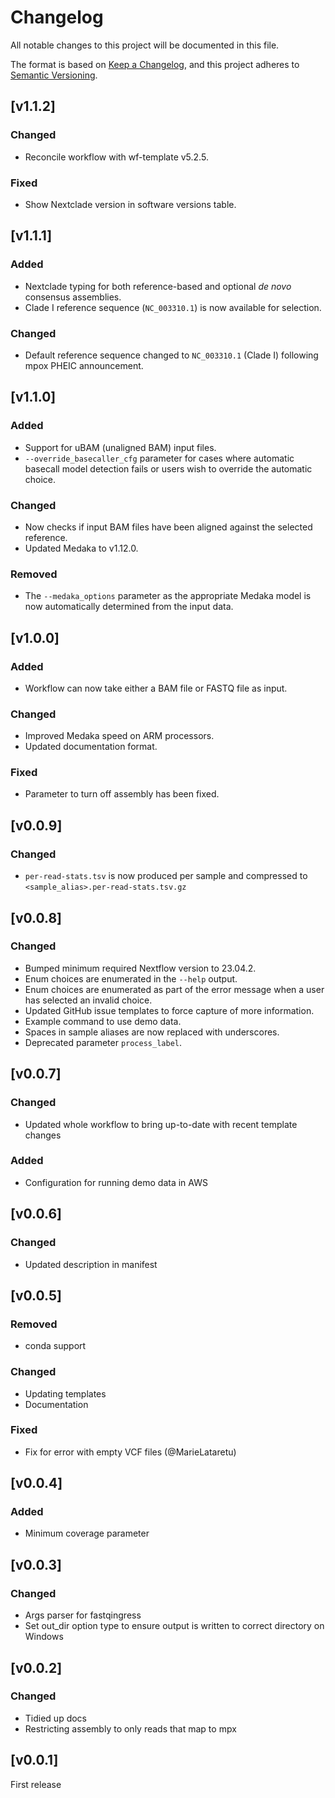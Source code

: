# Changelog
All notable changes to this project will be documented in this file.

The format is based on [Keep a Changelog](https://keepachangelog.com/en/1.1.0/),
and this project adheres to [Semantic Versioning](https://semver.org/spec/v2.0.0.html).

## [v1.1.2]
### Changed
- Reconcile workflow with wf-template v5.2.5.
### Fixed
- Show Nextclade version in software versions table.

## [v1.1.1]
### Added
- Nextclade typing for both reference-based and optional _de novo_ consensus assemblies.
- Clade I reference sequence (`NC_003310.1`) is now available for selection.
### Changed
- Default reference sequence changed to `NC_003310.1` (Clade I) following mpox PHEIC announcement.

## [v1.1.0]
### Added
- Support for uBAM (unaligned BAM) input files.
- `--override_basecaller_cfg` parameter for cases where automatic basecall model detection fails or users wish to override the automatic choice.
### Changed
- Now checks if input BAM files have been aligned against the selected reference.
- Updated Medaka to v1.12.0.
### Removed
- The `--medaka_options` parameter as the appropriate Medaka model is now automatically determined from the input data.

## [v1.0.0]
### Added
- Workflow can now take either a BAM file or FASTQ file as input.
### Changed
- Improved Medaka speed on ARM processors.
- Updated documentation format.
### Fixed
- Parameter to turn off assembly has been fixed.

## [v0.0.9]
### Changed
- `per-read-stats.tsv` is now produced per sample and compressed to `<sample_alias>.per-read-stats.tsv.gz`

## [v0.0.8]
### Changed
- Bumped minimum required Nextflow version to 23.04.2.
- Enum choices are enumerated in the `--help` output.
- Enum choices are enumerated as part of the error message when a user has selected an invalid choice.
- Updated GitHub issue templates to force capture of more information.
- Example command to use demo data.
- Spaces in sample aliases are now replaced with underscores.
- Deprecated parameter `process_label`.

## [v0.0.7]
### Changed
- Updated whole workflow to bring up-to-date with recent template changes
### Added
- Configuration for running demo data in AWS

## [v0.0.6]
### Changed
- Updated description in manifest

## [v0.0.5]
### Removed
- conda support
### Changed
- Updating templates
- Documentation
### Fixed
- Fix for error with empty VCF files (@MarieLataretu)

## [v0.0.4]
### Added
- Minimum coverage parameter

## [v0.0.3]
### Changed
- Args parser for fastqingress
- Set out_dir option type to ensure output is written to correct directory on Windows

## [v0.0.2]
### Changed
- Tidied up docs
- Restricting assembly to only reads that map to mpx

## [v0.0.1]

First release
